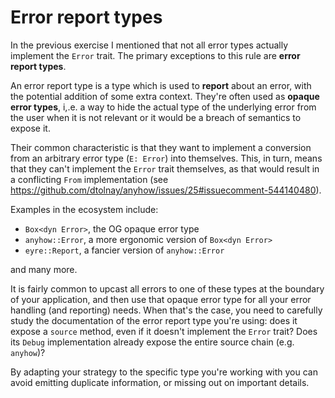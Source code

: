 # Error report types

In the previous exercise I mentioned that not all error types actually implement the `Error`
trait.
The primary exceptions to this rule are **error report types**.

An error report type is a type which is used to **report** about an error, with the potential
addition of some extra context. They're often used as **opaque error types**, i,.e. a way
to hide the actual type of the underlying error from the user when it is not relevant or
it would be a breach of semantics to expose it.

Their common characteristic is that they want to implement a conversion from an arbitrary
error type (`E: Error`) into themselves.
This, in turn, means that they can't implement the `Error` trait themselves, as that would
result in a conflicting `From` implementation (see https://github.com/dtolnay/anyhow/issues/25#issuecomment-544140480).

Examples in the ecosystem include:

- `Box<dyn Error>`, the OG opaque error type
- `anyhow::Error`, a more ergonomic version of `Box<dyn Error>`
- `eyre::Report`, a fancier version of `anyhow::Error`

and many more.

It is fairly common to upcast all errors to one of these types at the boundary of your
application, and then use that opaque error type for all your error handling (and reporting)
needs.
When that's the case, you need to carefully study the documentation of the error report
type you're using: does it expose a `source` method, even if it doesn't implement the `Error`
trait? Does its `Debug` implementation already expose the entire source chain (e.g. `anyhow`)?

By adapting your strategy to the specific type you're working with you can avoid emitting
duplicate information, or missing out on important details.
